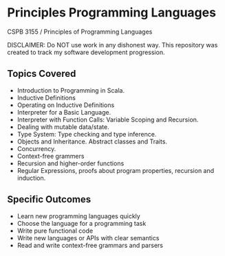# Principles Programming Languages

CSPB 3155 / Principles of Programming Languages

DISCLAIMER: Do NOT use work in any dishonest way. This repository was created to track my software development progression. 

## Topics Covered
- Introduction to Programming in Scala.
- Inductive Definitions
- Operating on Inductive Definitions
- Interpreter for a Basic Language.
- Interpreter with Function Calls: Variable Scoping and Recursion.
- Dealing with mutable data/state.
- Type System: Type checking and type inference.
- Objects and Inheritance. Abstract classes and Traits.
- Concurrency.
- Context-free grammers
- Recursion and higher-order functions
- Regular Expressions, proofs about program properties, recursion and induction.

## Specific Outcomes

- Learn new programming languages quickly
- Choose the language for a programming task
-  Write pure functional code
- Write new languages or APIs with clear semantics
- Read and write context-free grammars and parsers

